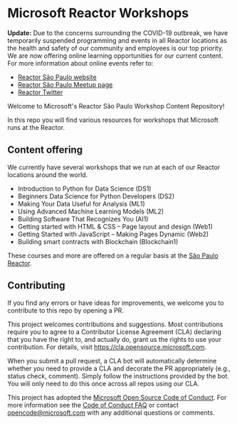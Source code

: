 # Microsoft Reactor Workshops

**Update:** Due to the concerns surrounding the COVID-19 outbreak, we have temporarily suspended programming and events in all Reactor locations as the health and safety of our community and employees is our top priority. We are now offering online learning opportunities for our current content. For more information about online events refer to:
- [Reactor São Paulo website](https://developer.microsoft.com/en-us/reactor/Location/S%C3%A3oPaulo)
- [Reactor São Paulo Meetup page](https://www.meetup.com/Microsoft-Reactor-Sao-Paulo/)
- [Reactor Twitter](https://twitter.com/msftreactor)

Welcome to Microsoft's Reactor São Paulo Workshop Content Repository!

In this repo you will find various resources for workshops that Microsoft runs at the Reactor.

## Content offering

We currently have several workshops that we run at each of our Reactor locations around the world. 
- Introduction to Python for Data Science (DS1)
- Beginners Data Science for Python Developers (DS2)
- Making Your Data Useful for Analysis (ML1)
- Using Advanced Machine Learning Models (ML2)
- Building Software That Recognizes You (AI1)
- Getting started with HTML & CSS – Page layout and design (Web1)
- Getting Started with JavaScript – Making Pages Dynamic (Web2)
- Building smart contracts with Blockchain (Blockchain1)  

These courses and more are offered on a regular basis at the [São Paulo Reactor](https://developer.microsoft.com/en-us/reactor/Location/S%C3%A3oPaulo). 

## Contributing
 If you find any errors or have ideas for improvements, we welcome you to contribute to this repo by opening a PR.

This project welcomes contributions and suggestions.  Most contributions require you to agree to a
Contributor License Agreement (CLA) declaring that you have the right to, and actually do, grant us
the rights to use your contribution. For details, visit https://cla.opensource.microsoft.com.

When you submit a pull request, a CLA bot will automatically determine whether you need to provide
a CLA and decorate the PR appropriately (e.g., status check, comment). Simply follow the instructions
provided by the bot. You will only need to do this once across all repos using our CLA.

This project has adopted the [Microsoft Open Source Code of Conduct](https://opensource.microsoft.com/codeofconduct/).
For more information see the [Code of Conduct FAQ](https://opensource.microsoft.com/codeofconduct/faq/) or
contact [opencode@microsoft.com](mailto:opencode@microsoft.com) with any additional questions or comments.
